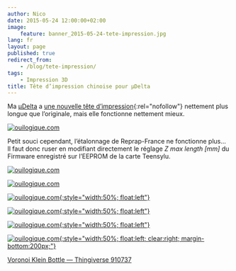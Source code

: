 ```yaml
---
author: Nico
date: 2015-05-24 12:00:00+02:00
image:
    feature: banner_2015-05-24-tete-impression.jpg
lang: fr
layout: page
published: true
redirect_from:
    - /blog/tete-impression/
tags:
    - Impression 3D
title: Tête d’impression chinoise pour µDelta
---
```


Ma [µDelta](https://www.reprap-france.com) a [une nouvelle tête d’impression](https://s.click.aliexpress.com/e/J2zVfYFAq){:rel="nofollow"} nettement plus longue que l’originale, mais elle fonctionne nettement mieux.

[![ouilogique.com][img_1]][img_1]

[img_1]: ../files/2015-05-24-tete-impression/images/2015-05-24_hotend_6628216843.jpg

Petit souci cependant, l’étalonnage de Reprap-France ne fonctionne plus... Il faut donc ruser en modifiant directement le réglage _Z max length [mm]_ du Firmware enregistré sur l’EEPROM de la carte Teensylu.

[![ouilogique.com][img_2]][img_2]

[img_2]: ../files/2015-05-24-tete-impression/images/FirmwareEEPROMSettings_1.png

[![ouilogique.com][img_3]][img_3]

[img_3]: ../files/2015-05-24-tete-impression/images/FirmwareEEPROMSettings_2.png

[![ouilogique.com][i3]{:style="width:50%; float:left"}][i3]

[i3]: ../files/2015-05-24-tete-impression/images/910737-Voronoi_Klein_Bottle_001.jpg

[![ouilogique.com][i4]{:style="width:50%; float:left"}][i4]

[i4]: ../files/2015-05-24-tete-impression/images/910737-Voronoi_Klein_Bottle_002.jpg

[![ouilogique.com][i5]{:style="width:50%; float:left"}][i5]

[i5]: ../files/2015-05-24-tete-impression/images/910737-Voronoi_Klein_Bottle_003.jpg

[![ouilogique.com][i6]{:style="width:50%; float:left; clear:right; margin-bottom:200px;"}][i6]

[i6]: ../files/2015-05-24-tete-impression/images/910737-Voronoi_Klein_Bottle_004.jpg

[Voronoi Klein Bottle — Thingiverse 910737](https://www.thingiverse.com/thing:910737)
